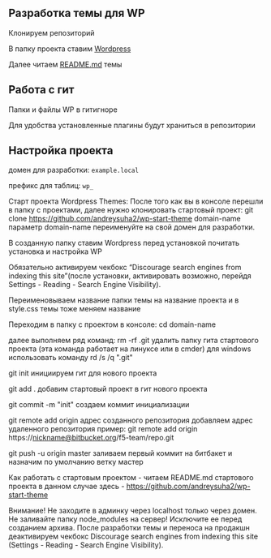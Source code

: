 ## Разработка темы для WP

Клонируем репозиторий  

В папку проекта ставим [Wordpress](https://wordpress.org/download/)  

Далее читаем [README.md](https://github.com/andreysuha2/wp-start-theme/tree/master/wp-content/themes/wordpress-starter-theme) темы  

## Работа с гит

Папки и файлы WP в гитигноре  

Для удобства установленные плагины будут храниться в репозитории  

## Настройка проекта

домен для разработки: `example.local`  

префикс для таблиц: `wp_`  




Старт проекта Wordpress Themes:
После того как вы в консоле перешли в папку с проектами, далее нужно клонировать стартовый проект:
git clone https://github.com/andreysuha2/wp-start-theme domain-name
параметр domain-name переименуйте на свой домен для разработки.

В созданную папку ставим Wordpress перед установкой почитать установка и настройка WP

Обязательно активируем чекбокс “Discourage search engines from indexing this site”(после установки, активировать возможно, перейдя Settings - Reading - Search Engine Visibility).


Переименовываем название папки темы на название проекта и в style.css темы тоже меняем название

Переходим в папку с проектом в консоле:
cd domain-name

далее выполняем ряд команд:
rm -rf .git
удалить папку гита стартового проекта (эта команда работает на линуксе или в cmder)
для windows использовать команду rd /s /q ".git"

git init
инициируем гит для нового проекта

git add .
добавим стартовый проект в гит нового проекта

git commit -m "init"
создаем коммит инициализации

git remote add origin адрес созданного репозитория
добавляем адрес удаленного репозитория
пример: git remote add origin https://nickname@bitbucket.org/f5-team/repo.git

git push -u origin master
заливаем первый коммит на битбакет и назначим по умолчанию ветку мастер

Как работать с стартовым проектом - читаем README.md стартового проекта в данном случае здесь - https://github.com/andreysuha2/wp-start-theme

Внимание!
Не заходите в админку через localhost только через домен.
Не заливайте папку node_modules на сервер! Исключите ее перед созданием архива.
После разработки темы и переноса на продакшн деактивируем чекбокс Discourage search engines from indexing this site (Settings - Reading - Search Engine Visibility).
